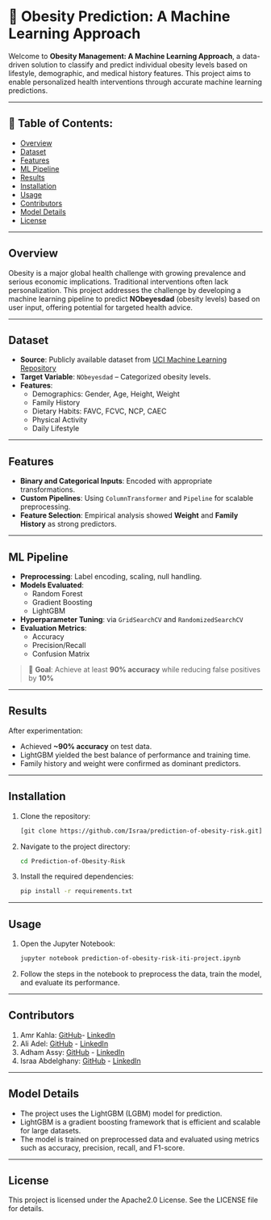 # 🧠 Obesity Prediction: A Machine Learning Approach

Welcome to **Obesity Management: A Machine Learning Approach**, a data-driven solution to classify and predict individual obesity levels based on lifestyle, demographic, and medical history features. This project aims to enable personalized health interventions through accurate machine learning predictions.

---

## 📌 Table of Contents:

- [Overview](#overview)
- [Dataset](#dataset)
- [Features](#features)
- [ML Pipeline](#ml-pipeline)
- [Results](#results)
- [Installation](#installation)
- [Usage](#usage)
- [Contributors](#contributors)
- [Model Details](#model-details)
- [License](#license)

---

## Overview

Obesity is a major global health challenge with growing prevalence and serious economic implications. Traditional interventions often lack personalization. This project addresses the challenge by developing a machine learning pipeline to predict **NObeyesdad** (obesity levels) based on user input, offering potential for targeted health advice.

---

## Dataset

- **Source**: Publicly available dataset from [UCI Machine Learning Repository](https://www.kaggle.com/datasets)
- **Target Variable**: `NObeyesdad` – Categorized obesity levels.
- **Features**:
  - Demographics: Gender, Age, Height, Weight
  - Family History
  - Dietary Habits: FAVC, FCVC, NCP, CAEC
  - Physical Activity
  - Daily Lifestyle

---

## Features

- **Binary and Categorical Inputs**: Encoded with appropriate transformations.
- **Custom Pipelines**: Using `ColumnTransformer` and `Pipeline` for scalable preprocessing.
- **Feature Selection**: Empirical analysis showed **Weight** and **Family History** as strong predictors.

---

## ML Pipeline

- **Preprocessing**: Label encoding, scaling, null handling.
- **Models Evaluated**:
  - Random Forest
  - Gradient Boosting
  - LightGBM
- **Hyperparameter Tuning**: via `GridSearchCV` and `RandomizedSearchCV`
- **Evaluation Metrics**:
  - Accuracy
  - Precision/Recall
  - Confusion Matrix

> 🎯 **Goal**: Achieve at least **90% accuracy** while reducing false positives by **10%**

---

## Results

After experimentation:
- Achieved **~90% accuracy** on test data.
- LightGBM yielded the best balance of performance and training time.
- Family history and weight were confirmed as dominant predictors.

---

## Installation
1. Clone the repository:
   ```bash
   [git clone https://github.com/Israa/prediction-of-obesity-risk.git](https://github.com/IsraaAbdelghany9/Prediction-of-Obesity-Risk.git)
   ```
2. Navigate to the project directory:
   ```bash
   cd Prediction-of-Obesity-Risk
   ```

3. Install the required dependencies:
   ```bash
   pip install -r requirements.txt
   ```
---

## Usage
1. Open the Jupyter Notebook:
   ```bash
   jupyter notebook prediction-of-obesity-risk-iti-project.ipynb
   ```
2. Follow the steps in the notebook to preprocess the data, train the model, and evaluate its performance.

---

## Contributors
1. Amr Kahla: [GitHub](https://github.com/Amrokahla)- [LinkedIn](https://www.linkedin.com/in/amr-kahla-9447841a7/)
2. Ali Adel: [GitHub](https://github.com/adelian14) - [LinkedIn](https://www.linkedin.com/in/ali-adel-84b390101/)  
3. Adham Assy: [GitHub](https://github.com/adham3assy) - [LinkedIn](https://www.linkedin.com/in/adham-assy/)
4. Israa Abdelghany: [GitHub](https://github.com/IsraaAbdelghany9) - [LinkedIn](https://www.linkedin.com/in/israa-abdelghany/)

---

## Model Details
- The project uses the LightGBM (LGBM) model for prediction.
- LightGBM is a gradient boosting framework that is efficient and scalable for large datasets.
- The model is trained on preprocessed data and evaluated using metrics such as accuracy, precision, recall, and F1-score.

---

## License
This project is licensed under the Apache2.0 License. See the LICENSE file for details.



